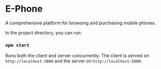 # E-Phone

A comprehensive platform for browsing and purchasing mobile phones.

In the project directory, you can run:

### `npm start`

Runs both the client and server concurrently. The client is served on `http://localhost:3000` and the server on `http://localhost:5000`.